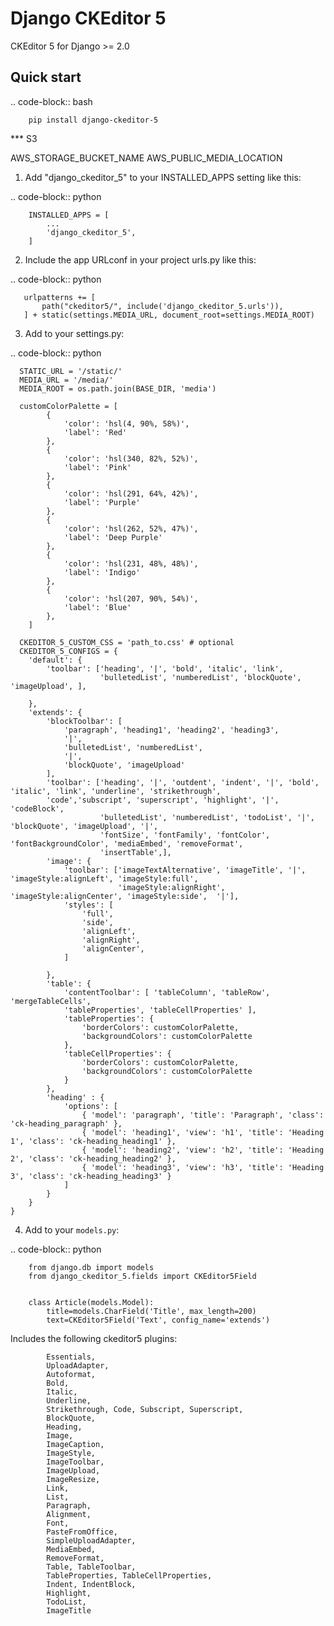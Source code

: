 Django CKEditor 5 
==================

   CKEditor 5 for Django >= 2.0


Quick start
-----------

 .. code-block:: bash
 
        pip install django-ckeditor-5

*** S3

AWS_STORAGE_BUCKET_NAME
AWS_PUBLIC_MEDIA_LOCATION

1. Add "django_ckeditor_5" to your INSTALLED_APPS setting like this:

 .. code-block:: python

        INSTALLED_APPS = [
            ...
            'django_ckeditor_5',
        ]


2. Include the app URLconf in your project urls.py like this:
 
  .. code-block:: python

       urlpatterns += [ 
           path("ckeditor5/", include('django_ckeditor_5.urls')),
       ] + static(settings.MEDIA_URL, document_root=settings.MEDIA_ROOT)
    
    
3. Add to your settings.py:

  .. code-block:: python

      STATIC_URL = '/static/'
      MEDIA_URL = '/media/'
      MEDIA_ROOT = os.path.join(BASE_DIR, 'media')

      customColorPalette = [
            {
                'color': 'hsl(4, 90%, 58%)',
                'label': 'Red'
            },
            {
                'color': 'hsl(340, 82%, 52%)',
                'label': 'Pink'
            },
            {
                'color': 'hsl(291, 64%, 42%)',
                'label': 'Purple'
            },
            {
                'color': 'hsl(262, 52%, 47%)',
                'label': 'Deep Purple'
            },
            {
                'color': 'hsl(231, 48%, 48%)',
                'label': 'Indigo'
            },
            {
                'color': 'hsl(207, 90%, 54%)',
                'label': 'Blue'
            },
        ]

      CKEDITOR_5_CUSTOM_CSS = 'path_to.css' # optional
      CKEDITOR_5_CONFIGS = { 
        'default': {
            'toolbar': ['heading', '|', 'bold', 'italic', 'link',
                        'bulletedList', 'numberedList', 'blockQuote', 'imageUpload', ],
    
        },
        'extends': {
            'blockToolbar': [
                'paragraph', 'heading1', 'heading2', 'heading3',
                '|',
                'bulletedList', 'numberedList',
                '|',
                'blockQuote', 'imageUpload'
            ],
            'toolbar': ['heading', '|', 'outdent', 'indent', '|', 'bold', 'italic', 'link', 'underline', 'strikethrough',
            'code','subscript', 'superscript', 'highlight', '|', 'codeBlock',
                        'bulletedList', 'numberedList', 'todoList', '|',  'blockQuote', 'imageUpload', '|',
                        'fontSize', 'fontFamily', 'fontColor', 'fontBackgroundColor', 'mediaEmbed', 'removeFormat',
                        'insertTable',],
            'image': {
                'toolbar': ['imageTextAlternative', 'imageTitle', '|', 'imageStyle:alignLeft', 'imageStyle:full',
                            'imageStyle:alignRight', 'imageStyle:alignCenter', 'imageStyle:side',  '|'],
                'styles': [
                    'full',
                    'side',
                    'alignLeft',
                    'alignRight',
                    'alignCenter',
                ]
    
            },
            'table': {
                'contentToolbar': [ 'tableColumn', 'tableRow', 'mergeTableCells',
                'tableProperties', 'tableCellProperties' ],
                'tableProperties': {
                    'borderColors': customColorPalette,
                    'backgroundColors': customColorPalette
                },
                'tableCellProperties': {
                    'borderColors': customColorPalette,
                    'backgroundColors': customColorPalette
                }
            },
            'heading' : {
                'options': [
                    { 'model': 'paragraph', 'title': 'Paragraph', 'class': 'ck-heading_paragraph' },
                    { 'model': 'heading1', 'view': 'h1', 'title': 'Heading 1', 'class': 'ck-heading_heading1' },
                    { 'model': 'heading2', 'view': 'h2', 'title': 'Heading 2', 'class': 'ck-heading_heading2' },
                    { 'model': 'heading3', 'view': 'h3', 'title': 'Heading 3', 'class': 'ck-heading_heading3' }
                ]
            }
        }
    }



4. Add to your `models.py`:

  .. code-block:: python


        from django.db import models
        from django_ckeditor_5.fields import CKEditor5Field
        
        
        class Article(models.Model):
            title=models.CharField('Title', max_length=200)
            text=CKEditor5Field('Text', config_name='extends')
            

Includes the following ckeditor5 plugins:

            Essentials,
            UploadAdapter,
            Autoformat,
            Bold,
            Italic,
            Underline,
            Strikethrough, Code, Subscript, Superscript,
            BlockQuote,
            Heading,
            Image,
            ImageCaption,
            ImageStyle,
            ImageToolbar,
            ImageUpload,
            ImageResize,
            Link,
            List,
            Paragraph,
            Alignment,
            Font,
            PasteFromOffice,
            SimpleUploadAdapter,
            MediaEmbed,
            RemoveFormat,
            Table, TableToolbar,
            TableProperties, TableCellProperties,
            Indent, IndentBlock,
            Highlight,
            TodoList,
            ImageTitle

